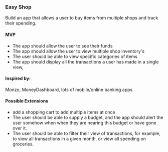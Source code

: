 ### Easy Shop

Build an app that allows a user to buy items from multiple shops and track their spending.

#### MVP

* The app should allow the user to see their funds
* The app should allow the user to view multiple shop inventory's
* The user should be able to view specific categories of items
* The app should display all the transactions a user has made in a single view,

#### Inspired by:

Monzo, MoneyDashboard, lots of mobile/online banking apps

#### Possible Extensions

* add a shopping cart to add multiple items at once
* The user should be able to supply a budget, and the app should alert the user somehow when when they are nearing this budget or have gone over it.
* The user should be able to filter their view of transactions, for example, to view all transactions in a given month, or view all spending on groceries.
